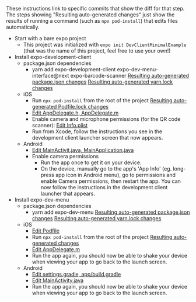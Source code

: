 These instructions link to specific commits that show the diff for that step. The steps showing "Resulting auto-generated changes" just show the results of running a command (such as `npx pod-install`) that edits files automatically.

- Start with a bare expo project
    - This project was initialized with `expo init DevClientMinimalExample` (that was the name of this project, feel free to use your own!)
- Install expo-development-client
  - package.json dependencies
    - yarn add expo-development-client expo-dev-menu-interface@next expo-barcode-scanner
      [Resulting auto-generated package.json changes](https://github.com/nikki93/expo-development-client-minimal-example/commit/2428aca062f2725d36c9c06139715f50d74e09b8)
      [Resulting auto-generated yarn.lock changes](https://github.com/nikki93/expo-development-client-minimal-example/commit/cc86a874eee559214fe371d9f2d3bc20afaa502c)
  - iOS
    - Run `npx pod-install` from the root of the project
      [Resulting auto-generated Podfile.lock changes](https://github.com/nikki93/expo-development-client-minimal-example/commit/b86f767da63508bf91b158e47d795f0f050b3ca8)
    - [Edit AppDelegate.h, AppDelegate.m](https://github.com/nikki93/expo-development-client-minimal-example/commit/782b38364e3fbcd3512ab1b3a7e88fd7c97c9d5d)
    - Enable camera and microphone permissions (for the QR code scanner):
      [Edit Info.plist](https://github.com/nikki93/expo-development-client-minimal-example/commit/a1f11a1aed26629530a9b264bc5721501227e1c4)
    - Run from Xcode, follow the instructions you see in the development client launcher screen that now appears.
  - Android
    - [Edit MainActivit.java, MainApplication.java](https://github.com/nikki93/expo-development-client-minimal-example/commit/1fa4504373ae4541ee7027b60ed00848848732c4)
    - Enable camera permissions
      - Run the app once to get it on your device.
      - On the device, manually go to the app's 'App Info' (eg. long-press app icon in Android menu), go to permissions and enable Camera permissions, then restart the app. You can now follow the instructions in the development client launcher that appears.
- Install expo-dev-menu
  - package.json dependencies
    - yarn add expo-dev-menu
      [Resulting auto-generated package.json changes](https://github.com/nikki93/expo-development-client-minimal-example/commit/88858ca8aa3d5885f8dbe01ab7194e2af53dff7a)
      [Resulting auto-generated yarn.lock changes](https://github.com/nikki93/expo-development-client-minimal-example/commit/3dbcbe93810e364b2e4ee184951184d2abd810d3)
  - iOS
    - [Edit Podfile](https://github.com/nikki93/expo-development-client-minimal-example/commit/70cf83b766741e95837cf9b2075968684846bf98)
    - Run `npx pod-install` from the root of the project
      [Resulting auto-generated changes](https://github.com/nikki93/expo-development-client-minimal-example/commit/51adbc675ac530f287fb37ab9041c465bdfb0959)
    - [Edit AppDelegate.m](https://github.com/nikki93/expo-development-client-minimal-example/commit/84aef7bb920fa728fb7e472d89a9fc99aa492c69)
    - Run the app again, you should now be able to shake your device when viewing your app to go back to the launch screen.
  - Android
    - [Edit settings.gradle, app/build.gradle](https://github.com/nikki93/expo-development-client-minimal-example/commit/ace92be22a5b1c03ca4db93ff0a10adb5d8a7d53)
    - [Edit MainActivity.java](https://github.com/nikki93/expo-development-client-minimal-example/commit/bc2038bcf9d3e54f76aa04d18a40248c1de79bea)
    - Run the app again, you should now be able to shake your device when viewing your app to go back to the launch screen.
